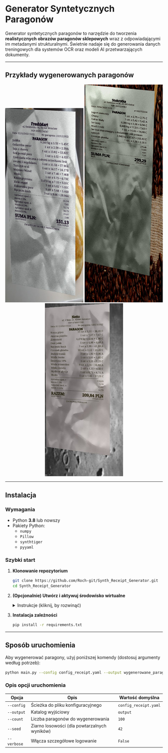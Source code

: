 # Generator Syntetycznych Paragonów

Generator syntetycznych paragonów to narzędzie do tworzenia **realistycznych obrazów paragonów sklepowych** wraz z odpowiadającymi im metadanymi strukturalnymi. Świetnie nadaje się do generowania danych treningowych dla systemów OCR oraz modeli AI przetwarzających dokumenty.

---

## Przykłady wygenerowanych paragonów

<p align="center">
  <img src="images/screenshot_1.jpg" alt="Screenshot 1" width="250"/>
  <img src="images/screenshot_2.jpg" alt="Screenshot 2" width="250"/>
  <img src="images/screenshot_3.jpg" alt="Screenshot 3" width="250"/>
</p>

---

## Instalacja

### Wymagania

- Python **3.8** lub nowszy
- Pakiety Python:
  - `numpy`
  - `Pillow`
  - `synthtiger`
  - `pyyaml`

### Szybki start

1. **Klonowanie repozytorium**
    ```bash
    git clone https://github.com/Roch-git/Synth_Receipt_Generator.git
    cd Synth_Receipt_Generator
    ```

2. **(Opcjonalnie) Utwórz i aktywuj środowisko wirtualne**

    <details>
    <summary>Instrukcje (kliknij, by rozwinąć)</summary>

    **Tworzenie środowiska**
    ```bash
    python -m venv venv
    ```

    **Aktywacja środowiska**

    - **Windows:**
      ```bash
      venv\Scripts\activate
      ```
    - **macOS/Linux:**
      ```bash
      source venv/bin/activate
      ```
    </details>

3. **Instalacja zależności**
    ```bash
    pip install -r requirements.txt
    ```

---

## Sposób uruchomienia

Aby wygenerować paragony, użyj poniższej komendy (dostosuj argumenty według potrzeb):

```bash
python main.py --config config_receipt.yaml --output wygenerowane_paragony --count 50 --seed 123 --verbose
```
### Opis opcji uruchomienia

| Opcja       | Opis                                         | Wartość domyślna      |
| ----------- | -------------------------------------------- | --------------------- |
| `--config`  | Ścieżka do pliku konfiguracyjnego            | `config_receipt.yaml` |
| `--output`  | Katalog wyjściowy                            | `output`              |
| `--count`   | Liczba paragonów do wygenerowania            | `100`                 |
| `--seed`    | Ziarno losowości (dla powtarzalnych wyników) | `42`                  |
| `--verbose` | Włącza szczegółowe logowanie                 | `False`               |
